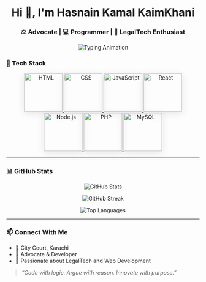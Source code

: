 <h1 align="center">Hi 👋, I'm Hasnain Kamal KaimKhani</h1>
<h3 align="center">⚖️ Advocate | 💻 Programmer | 🚀 LegalTech Enthusiast</h3>
<p align="center">
  <img src="https://readme-typing-svg.herokuapp.com?font=Fira+Code&size=22&pause=1000&color=36BCF7&center=true&vCenter=true&width=500&lines=Hi%2C+I%27m+Hasnain+Kamal+%F0%9F%91%8B;Advocate+%F0%9F%8F%9F️+%7C+Programmer+%F0%9F%92%BB;LegalTech+Enthusiast+%F0%9F%9A%80;Building+Digital+Solutions+for+Law+%26+Beyond" alt="Typing Animation" />
</p>

 


### 🔧 Tech Stack
<p align="center">
  <a href="https://developer.mozilla.org/en-US/docs/Web/HTML" target="_blank">
    <img src="https://img.shields.io/badge/HTML-E34F26?style=for-the-badge&logo=html5&logoColor=white&color=ff6347&borderRadius=12px&scale=100" alt="HTML" width="100px" height="100px" style="box-shadow: 0 4px 20px rgba(0, 0, 0, 0.1); transition: transform 0.3s, box-shadow 0.3s;" />
  </a>
  <a href="https://developer.mozilla.org/en-US/docs/Web/CSS" target="_blank">
    <img src="https://img.shields.io/badge/CSS-1572B6?style=for-the-badge&logo=css3&logoColor=white&color=1e90ff&borderRadius=12px&scale=100" alt="CSS" width="100px" height="100px" style="box-shadow: 0 4px 20px rgba(0, 0, 0, 0.1); transition: transform 0.3s, box-shadow 0.3s;" />
  </a>
  <a href="https://developer.mozilla.org/en-US/docs/Web/JavaScript" target="_blank">
    <img src="https://img.shields.io/badge/JavaScript-F7DF1E?style=for-the-badge&logo=javascript&logoColor=black&color=yellowgreen&borderRadius=12px&scale=100" alt="JavaScript" width="100px" height="100px" style="box-shadow: 0 4px 20px rgba(0, 0, 0, 0.1); transition: transform 0.3s, box-shadow 0.3s;" />
  </a>
  <a href="https://reactjs.org/" target="_blank">
    <img src="https://img.shields.io/badge/React-20232A?style=for-the-badge&logo=react&logoColor=61DAFB&color=mediumslateblue&borderRadius=12px&scale=100" alt="React" width="100px" height="100px" style="box-shadow: 0 4px 20px rgba(0, 0, 0, 0.1); transition: transform 0.3s, box-shadow 0.3s;" />
  </a>
  <a href="https://nodejs.org/" target="_blank">
    <img src="https://img.shields.io/badge/Node.js-339933?style=for-the-badge&logo=nodedotjs&logoColor=white&color=forestgreen&borderRadius=12px&scale=100" alt="Node.js" width="100px" height="100px" style="box-shadow: 0 4px 20px rgba(0, 0, 0, 0.1); transition: transform 0.3s, box-shadow 0.3s;" />
  </a>
  <a href="https://www.php.net/" target="_blank">
    <img src="https://img.shields.io/badge/PHP-777BB4?style=for-the-badge&logo=php&logoColor=white&color=slateblue&borderRadius=12px&scale=100" alt="PHP" width="100px" height="100px" style="box-shadow: 0 4px 20px rgba(0, 0, 0, 0.1); transition: transform 0.3s, box-shadow 0.3s;" />
  </a>
  <a href="https://www.mysql.com/" target="_blank">
    <img src="https://img.shields.io/badge/MySQL-4479A1?style=for-the-badge&logo=mysql&logoColor=white&color=deepskyblue&borderRadius=12px&scale=100" alt="MySQL" width="100px" height="100px" style="box-shadow: 0 4px 20px rgba(0, 0, 0, 0.1); transition: transform 0.3s, box-shadow 0.3s;" />
  </a>
</p>

---

### 📊 GitHub Stats
<p align="center">
  <img src="https://github-readme-stats.vercel.app/api?username=YourUsername&show_icons=true&theme=tokyonight" alt="GitHub Stats" />
</p>

<p align="center">
  <img src="https://github-readme-streak-stats.herokuapp.com/?user=YourUsername&theme=tokyonight" alt="GitHub Streak" />
</p>

<p align="center">
  <img src="https://github-readme-stats.vercel.app/api/top-langs/?username=YourUsername&layout=compact&theme=tokyonight" alt="Top Languages" />
</p>

---

### 📫 Connect With Me
- 📍 City Court, Karachi
- 💼 Advocate & Developer
- 💬 Passionate about LegalTech and Web Development

> *“Code with logic. Argue with reason. Innovate with purpose.”*

